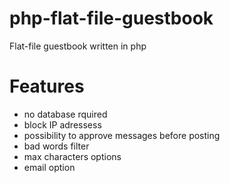 # php-flat-file-guestbook
Flat-file guestbook written in php
# Features
* no database rquired
* block IP adressess
* possibility to approve messages before posting
* bad words filter
* max characters options 
* email option
